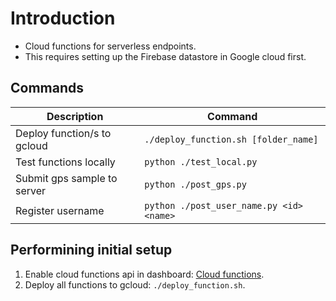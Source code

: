 # Introduction
- Cloud functions for serverless endpoints. 
- This requires setting up the Firebase datastore in Google cloud first.

## Commands
| Description | Command |
| --- | --- |
| Deploy function/s to gcloud | ```./deploy_function.sh [folder_name]``` |
| Test functions locally | ```python ./test_local.py``` |
| Submit gps sample to server | ```python ./post_gps.py``` |
| Register username | ```python ./post_user_name.py <id> <name>``` |

## Performining initial setup
1. Enable cloud functions api in dashboard: [Cloud functions](https://console.cloud.google.com/functions/list).
2. Deploy all functions to gcloud: ```./deploy_function.sh```.
